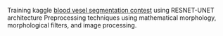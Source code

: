 Training  kaggle [blood vesel segmentation contest](https://www.kaggle.com/code/sytuannguyen/blood-vessel-segmentation) using RESNET-UNET architecture
Preprocessing techniques using mathematical morphology, morphological filters, and image processing.

